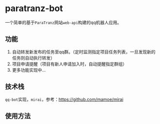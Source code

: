 # paratranz-bot

一个简单的基于`ParaTranz`网站`web-api`构建的qq机器人应用。

## 功能

1. 自动转发新发布的任务至qq群。（定时监测指定项目任务列表，一旦发现新的任务则自动执行转发）
2. 项目申请提醒（项目有新人申请加入时，自动提醒指定群组）
3. 更多功能实现中...

## 技术栈

`qq-bot`实现，`mirai`，参考：https://github.com/mamoe/mirai

## 使用方法

